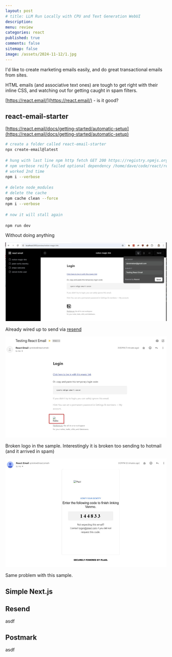 ```yaml
---
layout: post
# title: LLM Run Locally with CPU and Text Generation WebUI 
description: 
menu: review
categories: react
published: true 
comments: false     
sitemap: false
image: /assets/2024-11-12/1.jpg
---
```


<!-- !-- [![alt text](/assets/2024-09-04/1.jpg "email"){:width="500px"}](/assets/2024-09-04/1.jpg) --> 
<!-- [![alt text](/assets/2024-09-04/1.jpg "email")](/assets/2024-09-04/1.jpg) -->

I'd like to create marketing emails easily, and do great transactional emails from sites. 

HTML emails (and associative text ones) are tough to get right with their inline CSS, and watching out for getting caught in spam filters.

[https://react.email/](https://react.email/) - is it good?

## react-email-starter 

[https://react.email/docs/getting-started/automatic-setup](https://react.email/docs/getting-started/automatic-setup)


```bash
# create a folder called react-email-starter
npx create-email@latest

# hung with last line npm http fetch GET 200 https://registry.npmjs.org/clone 74ms (cache revalidated)
# npm verbose reify failed optional dependency /home/dave/code/react/react-email-starter/node_modules/@next/swc-win32-x64-msvc
# worked 2nd time
npm i --verbose

# delete node_modules
# delete the cache
npm cache clean --force
npm i --verbose

# now it will stall again

npm run dev
```

Without doing anything

[![alt text](/assets/2024-11-12/1.jpg "email")](/assets/2024-11-12/1.jpg)

Already wired up to send via [resend]()

[![alt text](/assets/2024-11-12/2.jpg "email")](/assets/2024-11-12/2.jpg)

Broken logo in the sample. Interestingly it is broken too sending to hotmail (and it arrived in spam)


[![alt text](/assets/2024-11-12/3.jpg "email")](/assets/2024-11-12/3.jpg)

Same problem with this sample.

## Simple Next.js

## Resend

asdf

## Postmark

asdf
